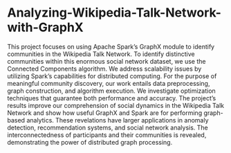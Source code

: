 # Analyzing-Wikipedia-Talk-Network-with-GraphX

This project focuses on using Apache Spark’s
GraphX module to identify communities in the Wikipedia Talk
Network. To identify distinctive communities within this enormous social network dataset, we use the Connected Components
algorithm. We address scalability issues by utilizing Spark’s
capabilities for distributed computing. For the purpose of meaningful community discovery, our work entails data preprocessing,
graph construction, and algorithm execution. We investigate
optimization techniques that guarantee both performance and
accuracy. The project’s results improve our comprehension of
social dynamics in the Wikipedia Talk Network and show how
useful GraphX and Spark are for performing graph-based
analytics. These revelations have larger applications in anomaly
detection, recommendation systems, and social network analysis.
The interconnectedness of participants and their communities is
revealed, demonstrating the power of distributed graph processing.
